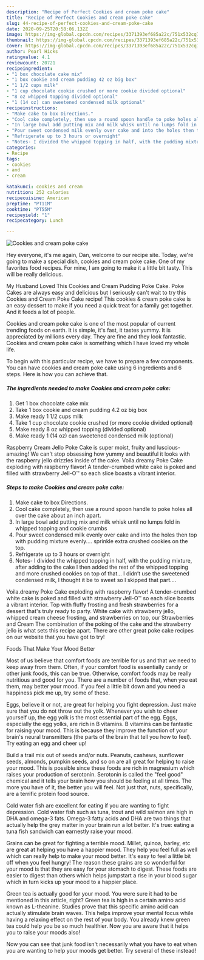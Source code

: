 ```yaml
---
description: "Recipe of Perfect Cookies and cream poke cake"
title: "Recipe of Perfect Cookies and cream poke cake"
slug: 44-recipe-of-perfect-cookies-and-cream-poke-cake
date: 2020-09-25T20:58:06.132Z
image: https://img-global.cpcdn.com/recipes/3371393ef685a22c/751x532cq70/cookies-and-cream-poke-cake-recipe-main-photo.jpg
thumbnail: https://img-global.cpcdn.com/recipes/3371393ef685a22c/751x532cq70/cookies-and-cream-poke-cake-recipe-main-photo.jpg
cover: https://img-global.cpcdn.com/recipes/3371393ef685a22c/751x532cq70/cookies-and-cream-poke-cake-recipe-main-photo.jpg
author: Pearl Hicks
ratingvalue: 4.1
reviewcount: 20721
recipeingredient:
- "1 box chocolate cake mix"
- "1 box cookie and cream pudding 42 oz big box"
- "1 1/2 cups milk"
- "1 cup chocolate cookie crushed or more cookie divided optional"
- "8 oz whipped topping divided optional"
- "1 (14 oz) can sweetened condensed milk optional"
recipeinstructions:
- "Make cake to box Directions."
- "Cool cake completely, then use a round spoon handle to poke holes all over the cake about an inch apart."
- "In large bowl add putting mix and milk whisk until no lumps fold in whipped topping and cookie crumbs"
- "Pour sweet condensed milk evenly over cake and into the holes then top with pudding mixture evenly.... sprinkle extra crushed cookies on the top."
- "Refrigerate up to 3 hours or overnight"
- "Notes- I divided the whipped topping in half, with the pudding mixture, after adding to the cake I then added the rest of the whipped topping and more crushed cookies on top of that... I didn’t use the sweetened condensed milk, I thought it be to sweet so I skipped that part...."
categories:
- Recipe
tags:
- cookies
- and
- cream

katakunci: cookies and cream 
nutrition: 252 calories
recipecuisine: American
preptime: "PT11M"
cooktime: "PT55M"
recipeyield: "1"
recipecategory: Lunch

---
```



![Cookies and cream poke cake](https://img-global.cpcdn.com/recipes/3371393ef685a22c/751x532cq70/cookies-and-cream-poke-cake-recipe-main-photo.jpg)

Hey everyone, it's me again, Dan, welcome to our recipe site. Today, we're going to make a special dish, cookies and cream poke cake. One of my favorites food recipes. For mine, I am going to make it a little bit tasty. This will be really delicious.

My Husband Loved This Cookies and Cream Pudding Poke Cake. Poke Cakes are always easy and delicious but I seriously can&#39;t wait to try this Cookies and Cream Poke Cake recipe! This cookies &amp; cream poke cake is an easy dessert to make if you need a quick treat for a family get together. And it feeds a lot of people.

Cookies and cream poke cake is one of the most popular of current trending foods on earth. It is simple, it's fast, it tastes yummy. It is appreciated by millions every day. They are fine and they look fantastic. Cookies and cream poke cake is something which I have loved my whole life.


To begin with this particular recipe, we have to prepare a few components. You can have cookies and cream poke cake using 6 ingredients and 6 steps. Here is how you can achieve that.

<!--inarticleads1-->

##### The ingredients needed to make Cookies and cream poke cake:

1. Get 1 box chocolate cake mix
1. Take 1 box cookie and cream pudding 4.2 oz big box
1. Make ready 1 1/2 cups milk
1. Take 1 cup chocolate cookie crushed (or more cookie divided optional)
1. Make ready 8 oz whipped topping (divided optional)
1. Make ready 1 (14 oz) can sweetened condensed milk (optional)


Raspberry Cream Jello Poke Cake is super moist, fruity and luscious-amazing! We can&#39;t stop obsessing how yummy and beautiful it looks with the raspberry jello drizzles inside of the cake. Voila.dreamy Poke Cake exploding with raspberry flavor! A tender-crumbed white cake is poked and filled with strawberry Jell-O™ so each slice boasts a vibrant interior. 

<!--inarticleads2-->

##### Steps to make Cookies and cream poke cake:

1. Make cake to box Directions.
1. Cool cake completely, then use a round spoon handle to poke holes all over the cake about an inch apart.
1. In large bowl add putting mix and milk whisk until no lumps fold in whipped topping and cookie crumbs
1. Pour sweet condensed milk evenly over cake and into the holes then top with pudding mixture evenly.... sprinkle extra crushed cookies on the top.
1. Refrigerate up to 3 hours or overnight
1. Notes- I divided the whipped topping in half, with the pudding mixture, after adding to the cake I then added the rest of the whipped topping and more crushed cookies on top of that... I didn’t use the sweetened condensed milk, I thought it be to sweet so I skipped that part....


Voila.dreamy Poke Cake exploding with raspberry flavor! A tender-crumbed white cake is poked and filled with strawberry Jell-O™ so each slice boasts a vibrant interior. Top with fluffy frosting and fresh strawberries for a dessert that&#39;s truly ready to party. White cake with strawberry jello, whipped cream cheese frosting, and strawberries on top, our Strawberries and Cream The combination of the poking of the cake and the strawberry jello is what sets this recipe apart. There are other great poke cake recipes on our website that you have got to try! 

Foods That Make Your Mood Better


Most of us believe that comfort foods are terrible for us and that we need to keep away from them. Often, if your comfort food is essentially candy or other junk foods, this can be true. Otherwise, comfort foods may be really nutritious and good for you. There are a number of foods that, when you eat them, may better your mood. If you feel a little bit down and you need a happiness pick me up, try some of these.

Eggs, believe it or not, are great for helping you fight depression. Just make sure that you do not throw out the yolk. Whenever you wish to cheer yourself up, the egg yolk is the most essential part of the egg. Eggs, especially the egg yolks, are rich in B vitamins. B vitamins can be fantastic for raising your mood. This is because they improve the function of your brain's neural transmitters (the parts of the brain that tell you how to feel). Try eating an egg and cheer up!

Build a trail mix out of seeds and/or nuts. Peanuts, cashews, sunflower seeds, almonds, pumpkin seeds, and so on are all great for helping to raise your mood. This is possible since these foods are rich in magnesium which raises your production of serotonin. Serotonin is called the "feel good" chemical and it tells your brain how you should be feeling at all times. The more you have of it, the better you will feel. Not just that, nuts, specifically, are a terrific protein food source.

Cold water fish are excellent for eating if you are wanting to fight depression. Cold water fish such as tuna, trout and wild salmon are high in DHA and omega-3 fats. Omega-3 fatty acids and DHA are two things that actually help the grey matter in your brain run a lot better. It's true: eating a tuna fish sandwich can earnestly raise your mood. 

Grains can be great for fighting a terrible mood. Millet, quinoa, barley, etc are great at helping you have a happier mood. They help you feel full as well which can really help to make your mood better. It's easy to feel a little bit off when you feel hungry! The reason these grains are so wonderful for your mood is that they are easy for your stomach to digest. These foods are easier to digest than others which helps jumpstart a rise in your blood sugar which in turn kicks up your mood to a happier place.

Green tea is actually good for your mood. You were sure it had to be mentioned in this article, right? Green tea is high in a certain amino acid known as L-theanine. Studies prove that this specific amino acid can actually stimulate brain waves. This helps improve your mental focus while having a relaxing effect on the rest of your body. You already knew green tea could help you be so much healthier. Now you are aware that it helps you to raise your moods also!

Now you can see that junk food isn't necessarily what you have to eat when you are wanting to help your moods get better. Try several of these instead!

